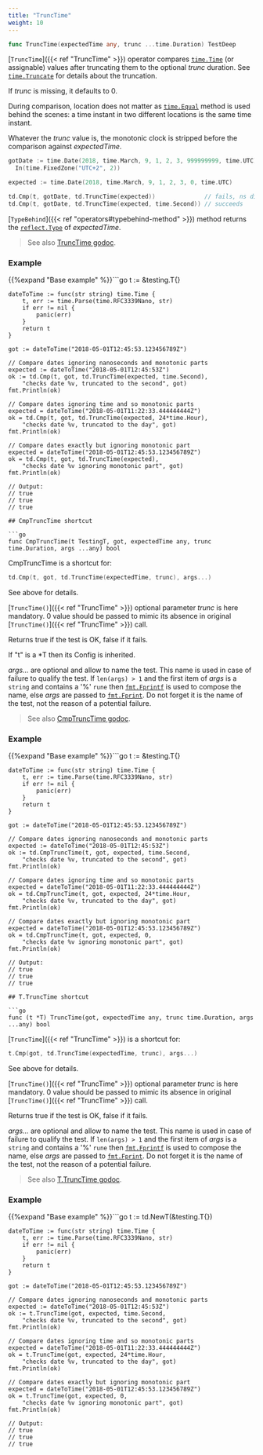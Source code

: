```yaml
---
title: "TruncTime"
weight: 10
---
```


```go
func TruncTime(expectedTime any, trunc ...time.Duration) TestDeep
```

[`TruncTime`]({{< ref "TruncTime" >}}) operator compares [`time.Time`](https://pkg.go.dev/time/#Time) (or assignable) values after
truncating them to the optional *trunc* duration. See [`time.Truncate`](https://pkg.go.dev/time/#Truncate)
for details about the truncation.

If *trunc* is missing, it defaults to 0.

During comparison, location does not matter as [`time.Equal`](https://pkg.go.dev/time/#Equal) method is
used behind the scenes: a time instant in two different locations
is the same time instant.

Whatever the *trunc* value is, the monotonic clock is stripped
before the comparison against *expectedTime*.

```go
gotDate := time.Date(2018, time.March, 9, 1, 2, 3, 999999999, time.UTC).
  In(time.FixedZone("UTC+2", 2))

expected := time.Date(2018, time.March, 9, 1, 2, 3, 0, time.UTC)

td.Cmp(t, gotDate, td.TruncTime(expected))              // fails, ns differ
td.Cmp(t, gotDate, td.TruncTime(expected, time.Second)) // succeeds
```

[`TypeBehind`]({{< ref "operators#typebehind-method" >}}) method returns the [`reflect.Type`](https://pkg.go.dev/reflect/#Type) of *expectedTime*.


> See also [<i class='fas fa-book'></i> TruncTime godoc](https://pkg.go.dev/github.com/maxatome/go-testdeep/td#TruncTime).

### Example

{{%expand "Base example" %}}```go
	t := &testing.T{}

	dateToTime := func(str string) time.Time {
		t, err := time.Parse(time.RFC3339Nano, str)
		if err != nil {
			panic(err)
		}
		return t
	}

	got := dateToTime("2018-05-01T12:45:53.123456789Z")

	// Compare dates ignoring nanoseconds and monotonic parts
	expected := dateToTime("2018-05-01T12:45:53Z")
	ok := td.Cmp(t, got, td.TruncTime(expected, time.Second),
		"checks date %v, truncated to the second", got)
	fmt.Println(ok)

	// Compare dates ignoring time and so monotonic parts
	expected = dateToTime("2018-05-01T11:22:33.444444444Z")
	ok = td.Cmp(t, got, td.TruncTime(expected, 24*time.Hour),
		"checks date %v, truncated to the day", got)
	fmt.Println(ok)

	// Compare dates exactly but ignoring monotonic part
	expected = dateToTime("2018-05-01T12:45:53.123456789Z")
	ok = td.Cmp(t, got, td.TruncTime(expected),
		"checks date %v ignoring monotonic part", got)
	fmt.Println(ok)

	// Output:
	// true
	// true
	// true

```{{% /expand%}}
## CmpTruncTime shortcut

```go
func CmpTruncTime(t TestingT, got, expectedTime any, trunc time.Duration, args ...any) bool
```

CmpTruncTime is a shortcut for:

```go
td.Cmp(t, got, td.TruncTime(expectedTime, trunc), args...)
```

See above for details.

[`TruncTime()`]({{< ref "TruncTime" >}}) optional parameter *trunc* is here mandatory.
0 value should be passed to mimic its absence in
original [`TruncTime()`]({{< ref "TruncTime" >}}) call.

Returns true if the test is OK, false if it fails.

If "t" is a *T then its Config is inherited.

*args...* are optional and allow to name the test. This name is
used in case of failure to qualify the test. If `len(args) > 1` and
the first item of *args* is a `string` and contains a '%' `rune` then
[`fmt.Fprintf`](https://pkg.go.dev/fmt/#Fprintf) is used to compose the name, else *args* are passed to
[`fmt.Fprint`](https://pkg.go.dev/fmt/#Fprint). Do not forget it is the name of the test, not the
reason of a potential failure.


> See also [<i class='fas fa-book'></i> CmpTruncTime godoc](https://pkg.go.dev/github.com/maxatome/go-testdeep/td#CmpTruncTime).

### Example

{{%expand "Base example" %}}```go
	t := &testing.T{}

	dateToTime := func(str string) time.Time {
		t, err := time.Parse(time.RFC3339Nano, str)
		if err != nil {
			panic(err)
		}
		return t
	}

	got := dateToTime("2018-05-01T12:45:53.123456789Z")

	// Compare dates ignoring nanoseconds and monotonic parts
	expected := dateToTime("2018-05-01T12:45:53Z")
	ok := td.CmpTruncTime(t, got, expected, time.Second,
		"checks date %v, truncated to the second", got)
	fmt.Println(ok)

	// Compare dates ignoring time and so monotonic parts
	expected = dateToTime("2018-05-01T11:22:33.444444444Z")
	ok = td.CmpTruncTime(t, got, expected, 24*time.Hour,
		"checks date %v, truncated to the day", got)
	fmt.Println(ok)

	// Compare dates exactly but ignoring monotonic part
	expected = dateToTime("2018-05-01T12:45:53.123456789Z")
	ok = td.CmpTruncTime(t, got, expected, 0,
		"checks date %v ignoring monotonic part", got)
	fmt.Println(ok)

	// Output:
	// true
	// true
	// true

```{{% /expand%}}
## T.TruncTime shortcut

```go
func (t *T) TruncTime(got, expectedTime any, trunc time.Duration, args ...any) bool
```

[`TruncTime`]({{< ref "TruncTime" >}}) is a shortcut for:

```go
t.Cmp(got, td.TruncTime(expectedTime, trunc), args...)
```

See above for details.

[`TruncTime()`]({{< ref "TruncTime" >}}) optional parameter *trunc* is here mandatory.
0 value should be passed to mimic its absence in
original [`TruncTime()`]({{< ref "TruncTime" >}}) call.

Returns true if the test is OK, false if it fails.

*args...* are optional and allow to name the test. This name is
used in case of failure to qualify the test. If `len(args) > 1` and
the first item of *args* is a `string` and contains a '%' `rune` then
[`fmt.Fprintf`](https://pkg.go.dev/fmt/#Fprintf) is used to compose the name, else *args* are passed to
[`fmt.Fprint`](https://pkg.go.dev/fmt/#Fprint). Do not forget it is the name of the test, not the
reason of a potential failure.


> See also [<i class='fas fa-book'></i> T.TruncTime godoc](https://pkg.go.dev/github.com/maxatome/go-testdeep/td#T.TruncTime).

### Example

{{%expand "Base example" %}}```go
	t := td.NewT(&testing.T{})

	dateToTime := func(str string) time.Time {
		t, err := time.Parse(time.RFC3339Nano, str)
		if err != nil {
			panic(err)
		}
		return t
	}

	got := dateToTime("2018-05-01T12:45:53.123456789Z")

	// Compare dates ignoring nanoseconds and monotonic parts
	expected := dateToTime("2018-05-01T12:45:53Z")
	ok := t.TruncTime(got, expected, time.Second,
		"checks date %v, truncated to the second", got)
	fmt.Println(ok)

	// Compare dates ignoring time and so monotonic parts
	expected = dateToTime("2018-05-01T11:22:33.444444444Z")
	ok = t.TruncTime(got, expected, 24*time.Hour,
		"checks date %v, truncated to the day", got)
	fmt.Println(ok)

	// Compare dates exactly but ignoring monotonic part
	expected = dateToTime("2018-05-01T12:45:53.123456789Z")
	ok = t.TruncTime(got, expected, 0,
		"checks date %v ignoring monotonic part", got)
	fmt.Println(ok)

	// Output:
	// true
	// true
	// true

```{{% /expand%}}
